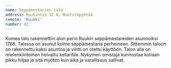 ```yaml
---
name: Seppämestarien talo
address: Ruukintie 12 A, Ruotsinpyhtää
remote: 'Ruukki'
number: 42
---
```

Komea talo rakennettiin alun perin Ruukin seppämestareiden asunnoiksi 1788. Talossa on asunut kolme seppämestaria perheineen. Sittemmin taloon on rakennettu kaksi asuntoa ja vintti on otettu käyttöön. Talon alla on mielenkiintoinen holvattu kellaritila. Nykyinen omistaja kunnostaa kotiaan pikku hiljaa ja sitä myöten kun aika ja varallisuus sallivat.
